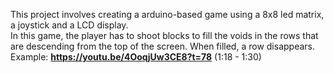This project involves creating a arduino-based game using a 8x8 led matrix, a joystick and a LCD display.<br />
In this game, the player has to shoot blocks to fill the voids in the rows that are descending from the top of the screen. When filled, a row disappears.<br />
Example: **https://youtu.be/4OoqjUw3CE8?t=78** (1:18 - 1:30)
